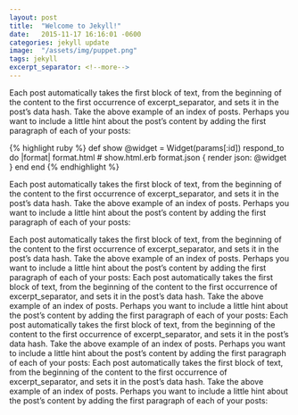 ```yaml
---
layout: post
title:  "Welcome to Jekyll!"
date:   2015-11-17 16:16:01 -0600
categories: jekyll update
image:  "/assets/img/puppet.png"
tags: jekyll
excerpt_separator: <!--more-->
---
```



Each post automatically takes the first block of text, from the beginning of the content to the first occurrence of excerpt_separator, and sets it in the post’s data hash. Take the above example of an index of posts. Perhaps you want to include a little hint about the post’s content by adding the first paragraph of each of your posts:


<!--more-->

{% highlight ruby %}
def show
  @widget = Widget(params[:id])
  respond_to do |format|
    format.html # show.html.erb
    format.json { render json: @widget }
  end
end
{% endhighlight %}


Each post automatically takes the first block of text, from the beginning of the content to the first occurrence of excerpt_separator, and sets it in the post’s data hash. Take the above example of an index of posts. Perhaps you want to include a little hint about the post’s content by adding the first paragraph of each of your posts:


Each post automatically takes the first block of text, from the beginning of the content to the first occurrence of excerpt_separator, and sets it in the post’s data hash. Take the above example of an index of posts. Perhaps you want to include a little hint about the post’s content by adding the first paragraph of each of your posts:
Each post automatically takes the first block of text, from the beginning of the content to the first occurrence of excerpt_separator, and sets it in the post’s data hash. Take the above example of an index of posts. Perhaps you want to include a little hint about the post’s content by adding the first paragraph of each of your posts:
Each post automatically takes the first block of text, from the beginning of the content to the first occurrence of excerpt_separator, and sets it in the post’s data hash. Take the above example of an index of posts. Perhaps you want to include a little hint about the post’s content by adding the first paragraph of each of your posts:
Each post automatically takes the first block of text, from the beginning of the content to the first occurrence of excerpt_separator, and sets it in the post’s data hash. Take the above example of an index of posts. Perhaps you want to include a little hint about the post’s content by adding the first paragraph of each of your posts: